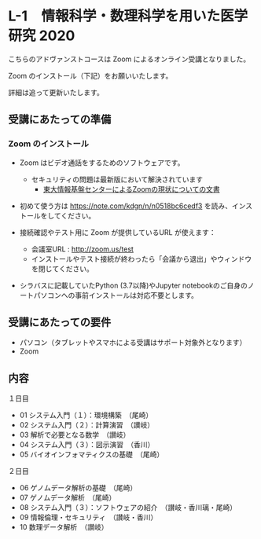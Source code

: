 # L-1　情報科学・数理科学を用いた医学研究 2020

こちらのアドヴァンストコースは Zoom によるオンライン受講となりました。

Zoom のインストール（下記）をお願いいたします。

詳細は追って更新いたします。

## 受講にあたっての準備
### Zoom のインストール

- Zoom はビデオ通話をするためのソフトウェアです。
    - セキュリティの問題は最新版において解決されています
        - [東大情報基盤センターによるZoomの現状についての文書](https://apps.adm.s.u-tokyo.ac.jp/WEB_info/p/pub/5756/Zoom.pdf)
- 初めて使う方は https://note.com/kdgn/n/n0518bc6cedf3 を読み、インストールをしてください。
- 接続確認やテスト用に Zoom が提供しているURL が使えます：
    - 会議室URL : http://zoom.us/test
    - インストールやテスト接続が終わったら「会議から退出」やウィンドウを閉じてください。
    
- シラバスに記載していたPython (3.7以降)やJupyter notebookのご自身のノートパソコンへの事前インストールは対応不要とします。

## 受講にあたっての要件

- パソコン（タブレットやスマホによる受講はサポート対象外となります）
- Zoom

## 内容
１日目

- 01 システム入門（１）：環境構築　（尾崎）
- 02 システム入門（２）：計算演習　（讃岐）
- 03 解析で必要となる数学　（讃岐）
- 04 システム入門（３）：図示演習　（香川）
- 05 バイオインフォマティクスの基礎　（尾崎）

２日目

- 06 ゲノムデータ解析の基礎　（尾崎）
- 07 ゲノムデータ解析　（尾崎）
- 08 システム入門（３）：ソフトウェアの紹介　（讃岐・香川璃・尾崎）
- 09 情報倫理・セキュリティ　（讃岐・香川）
- 10 数理データ解析　（讃岐）
